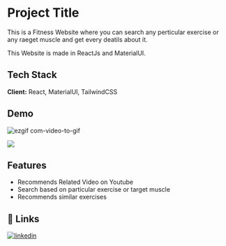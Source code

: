 
# Project Title

This is a Fitness Website where you can search any perticular exercise or any raeget muscle and get every deatils about it.

This Website is made in ReactJs and MaterialUI.




## Tech Stack

**Client:** React, MaterialUI, TailwindCSS


## Demo

![ezgif com-video-to-gif](https://user-images.githubusercontent.com/89575981/224621120-85b4985a-a5a4-427f-8893-b121fa1b81ac.gif)


![](file:///C:/Users/shubh/Downloads/ezgif.com-video-to-gif.gif)
## Features

- Recommends Related Video on Youtube
- Search based on particular exercise or target muscle 
- Recommends similar exercises


## 🔗 Links
[![linkedin](https://img.shields.io/badge/linkedin-0A66C2?style=for-the-badge&logo=linkedin&logoColor=white)](https://www.linkedin.com/in/shubhaam-tiwary-10302a202/)



